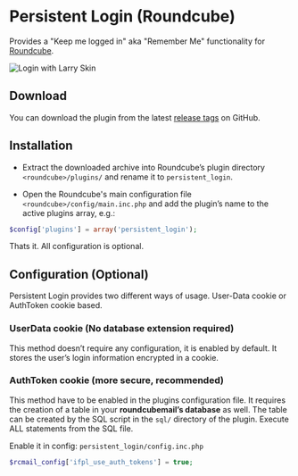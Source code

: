 # Persistent Login (Roundcube)
Provides a "Keep me logged in" aka "Remember Me" functionality for [Roundcube][roundcube].

![Login with Larry Skin](docs/login_elastic.png)

## Download
You can download the plugin from the latest [release tags][github-release] on GitHub.

## Installation
- Extract the downloaded archive into Roundcube’s plugin directory
  `<roundcube>/plugins/` and rename it to `persistent_login`.

- Open the Roundcube's main configuration file `<roundcube>/config/main.inc.php`
  and add the plugin’s name to the active plugins array, e.g.:

```php
$config['plugins'] = array('persistent_login');
```

Thats it. All configuration is optional.

## Configuration (Optional)
Persistent Login provides two different ways of usage.
User-Data cookie or AuthToken cookie based.

### UserData cookie (No database extension required)
This method doesn’t require any configuration, it is enabled by default.
It stores the user’s login information encrypted in a cookie.

### AuthToken cookie (more secure, recommended)
This method have to be enabled in the plugins configuration file.
It requires the creation of a table in your __roundcubemail’s database__ as well.
The table can be created by the SQL script in the `sql/` directory of the plugin.
Execute ALL statements from the SQL file.

Enable it in config: `persistent_login/config.inc.php`
```php
$rcmail_config['ifpl_use_auth_tokens'] = true;
```

[roundcube]: http://roundcube.net/
[github-release]: https://github.com/thesnallygaster/persistent_login/releases
